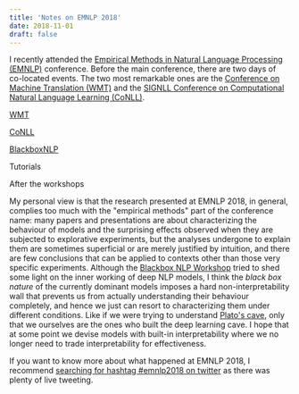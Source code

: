 ```yaml
---
title: 'Notes on EMNLP 2018'
date: 2018-11-01
draft: false
---
```


I recently attended the
[Empirical Methods in Natural Language Processing (EMNLP)](http://emnlp2018.org/) conference.
Before the main conference, there are two days of co-located events. The two most
remarkable ones are the [Conference on Machine Translation (WMT)](http://www.statmt.org/wmt18/) and
the [SIGNLL Conference on Computational Natural Language Learning (CoNLL)](http://www.conll.org/2018).

[WMT](http://www.statmt.org/wmt18/) 

[CoNLL](http://www.conll.org/2018)

[BlackboxNLP](https://blackboxnlp.github.io/)

Tutorials

After the workshops


My personal view is that the research presented at EMNLP 2018, in general, complies too much
with the "empirical methods" part of the conference name: many papers and presentations are about
characterizing the behaviour of models and the surprising effects observed when they are subjected to
explorative experiments, but the analyses undergone to explain them are sometimes superficial or
are merely justified by intuition, and there are few conclusions that can be applied to contexts
other than those very specific experiments.
Although the [Blackbox NLP Workshop](https://blackboxnlp.github.io/) tried to shed some light on
the inner working of deep NLP models, I think the _black box nature_ of the currently
dominant models imposes a hard non-interpretability wall that prevents us from actually
understanding their behaviour completely, and hence we just can resort to characterizing
them under different conditions.
Like if we were trying to understand [Plato's cave](https://en.wikipedia.org/wiki/Allegory_of_the_Cave),
only that we ourselves are the ones who built the deep learning cave.
I hope that at some point we devise models with built-in interpretability where
we no longer need to trade interpretability for effectiveness.


If you want to know more about what happened at EMNLP 2018, I recommend
[searching for hashtag #emnlp2018 on twitter](https://twitter.com/search?q=%23emnlp2018&src=typd)
as there was plenty of live tweeting.
